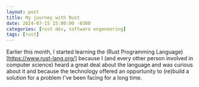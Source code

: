 ```yaml
---
layout: post
title: My journey with Rust
date: 2024-07-15 15:00:00 -0300
categories: [rust dev, software engeneering]
tags: [rust]
---
```


Earlier this month, I started learning the (Rust Programming
Language)[https://www.rust-lang.org/] because I (and every other person involved
in computer science) heard a great deal about the language and was curious about
it and because the technology offered an opportunity to (re)build a solution for
a problem I've been facing for a long time.

<br>
